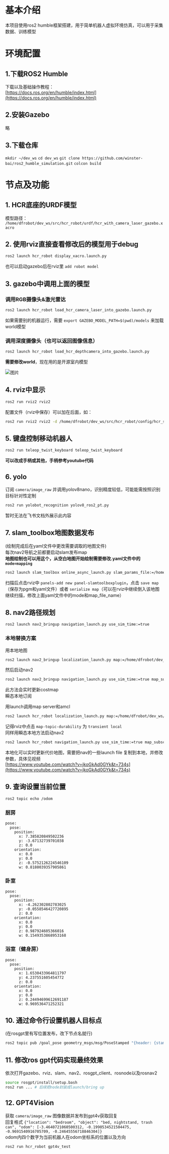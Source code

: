 # 基本介绍
本项目使用ros2 humble框架搭建，用于简单机器人虚拟环境仿真，可以用于采集数据、训练模型  

# 环境配置
## 1.下载ROS2 Humble  
下载以及基础操作教程：  
[https://docs.ros.org/en/humble/index.html](https://docs.ros.org/en/humble/index.html)   

## 2.安装Gazebo
略  

## 3.下载仓库  
`mkdir ~/dev_ws`
`cd dev_ws`
`git clone https://github.com/winster-bai/ros2_humble_simulation.git`
`colcon build`

# 节点及功能

## 1. HCR底座的URDF模型

模型路径： `/home/dfrobot/dev_ws/src/hcr_robot/urdf/hcr_with_camera_laser_gazebo.xacro`

## 2. 使用rviz直接查看修改后的模型用于debug 

```bash
ros2 launch hcr_robot display_xacro.launch.py
```

也可以启动gazebo后在rviz里 `add robot model`

## 3. gazebo中调用上面的模型

### 调用RGB摄像头&激光雷达

```bash
ros2 launch hcr_robot load_hcr_camera_laser_into_gazebo.launch.py
```

如果需要别的机器运行，需要 `export GAZEBO_MODEL_PATH=$(pwd)/models` 来加载world模型

### 调用深度摄像头（也可以返回图像信息）

```bash
ros2 launch hcr_robot load_hcr_depthcamera_into_gazebo.launch.py
```

**需要修改world**，现在用的是开源室内模型

![图片](image/rviz1.png)

## 4. rviz中显示

```bash
ros2 run rviz2 rviz2
```

配置文件（rviz中保存）可以加在后面，如：

```bash
ros2 run rviz2 rviz2 -d /home/dfrobot/dev_ws/src/hcr_robot/config/hcr_slam_tool.rviz
```

## 5. 键盘控制移动机器人

```bash
ros2 run teleop_twist_keyboard teleop_twist_keyboard
```

**可以改成手柄或其他，手柄参考youtube代码**

## 6. yolo

订阅 `camera/image_raw` 并调用yolov8nano，识别精度较低，可能能需按照识别目标针对性定制

```bash
ros2 run yolobot_recognition yolov8_ros2_pt.py
```

暂时无法在飞书文档外展示此内容

## 7. slam_toolbox地图数据发布

(绘制完成后在yaml文件中更改需要调取的地图文件)  
每次nav2导航之前都要启动slam发布map  
**地图绘制也可以用这个，从空白地图开始绘制需要修改.yaml文件中的`mode=mapping`**

```bash
ros2 launch slam_toolbox online_async_launch.py slam_params_file:=/home/dfrobot/dev_ws/src/hcr_robot/config/mapper_params_online_async.yaml use_sim_time:=true
```

扫描后点击rviz中 `panels-add new panel-slamtoolboxplugin`，点击 `save map`（保存为pgm和yaml文件）或者 `serialize map`（可以在rviz中继续倒入该地图继续扫描，修改上面yaml文件中的mode和map_file_name）

## 8. nav2路径规划

```bash
ros2 launch nav2_bringup navigation_launch.py use_sim_time:=true
```

### 本地替换方案

用本地地图

```bash
ros2 launch nav2_bringup localization_launch.py map:=/home/dfrobot/dev_ws/src/hcr_robot/map/hcr_map_save.yaml use_sim_time:=true
```

然后启动nav2

```bash
ros2 launch nav2_bringup navigation_launch.py use_sim_time:=true map_subscribe_transient_local:=true
```

此方法会实时更新costmap  
瞬态本地订阅

用launch调用map server和amcl

```bash
ros2 launch hcr_robot localization_launch.py map:=/home/dfrobot/dev_ws/src/hcr_robot/map/hcr_map_save.yaml use_sim_time:=true
```

记得rviz中点击 `map-topic-durability` 为 `transient local`  
同样用瞬态本地方法启动nav2

```bash
ros2 launch hcr_robot navigation_launch.py use_sim_time:=true map_subscribe_transient_local:=true
```

本地化可以实时更新代价地图，需要把nav的一些launch file 复制到本地，并修改参数，具体见视频  
[https://www.youtube.com/watch?v=jkoGkAd0GYk&t=734s](https://www.youtube.com/watch?v=jkoGkAd0GYk&t=734s)

## 9. 查询设置当前位置

```bash
ros2 topic echo /odom
```

### 厨房

```
pose:
  pose:
    position:
      x: 7.385820849502236
      y: -3.67132739701038
      z: 0.0
    orientation:
      x: 0.0
      y: 0.0
      z: -0.5752126224546109
      w: 0.8180039357905861
```

### 卧室

```
pose:
  pose:
    position:
      x: -4.262302802783025
      y: -0.0558546427720895
      z: 0.0
    orientation:
      x: 0.0
      y: 0.0
      z: 0.987924605366016
      w: 0.1549353868953168
```

### 浴室（健身房）

```
pose:
  pose:
    position:
      x: 1.6530433964811797
      y: 4.237551605454772
      z: 0.0
    orientation:
      x: 0.0
      y: 0.0
      z: 0.24494699612691187
      w: 0.969536471252321
```

## 10. 通过命令行设置机器人目标点

(在rosgpt里有写位置发布，改下节点名就行)

```bash
ros2 topic pub /goal_pose geometry_msgs/msg/PoseStamped "{header: {stamp: {sec: 0, nanosec: 0}, frame_id: 'map'}, pose: {position: {x: 7.38, y: -3.67, z: 0.0}, orientation: {x: 0.0, y: 0.0, z: -0.57, w: 0.81}}}" -r 1
```

## 11. 修改ros gpt代码实现最终效果

依次打开gazebo、rviz、slam、nav2、rosgpt_client、rosnode以及rosnav2

```bash
source rosgpt/install/setup.bash
ros2 run ... # 后续把node封装成launch/bring up
```


## 12. GPT4Vision

获取 `camera/image_raw` 图像数据并发布到gpt4v获取回复  
回复格式 `{"location": "bedroom", "object": "bed, nightstand, trash can", "odom": [-3.4640721060500312, -0.1990534521504475, -0.9691540916705709, -0.24645556718846304]}`  
odom内四个数字为当前机器人在odom坐标系的位置以及方向

```bash
ros2 run hcr_robot gpt4v_test
```
